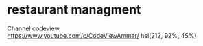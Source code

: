 # restaurant managment
Channel codeview <br>
https://www.youtube.com/c/CodeViewAmmar/
hsl(212, 92%, 45%)

